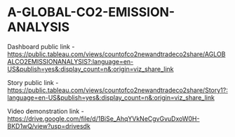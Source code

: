 # A-GLOBAL-CO2-EMISSION-ANALYSIS


Dashboard public link - https://public.tableau.com/views/countofco2newandtradeco2share/AGLOBALCO2EMISSIONANALYSIS?:language=en-US&publish=yes&:display_count=n&:origin=viz_share_link

Story public link - https://public.tableau.com/views/countofco2newandtradeco2share/Story1?:language=en-US&publish=yes&:display_count=n&:origin=viz_share_link

Video demonstration link - https://drive.google.com/file/d/1BiSe_AhqYVkNeCgvGvuDxoW0H-BKD1wQ/view?usp=drivesdk
